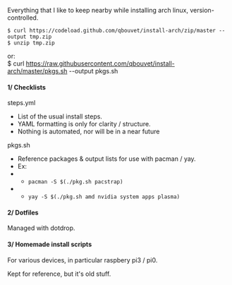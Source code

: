 Everything that I like to keep nearby while installing arch linux, version-controlled.

    $ curl https://codeload.github.com/qbouvet/install-arch/zip/master --output tmp.zip
    $ unzip tmp.zip
or:  
    $ curl https://raw.githubusercontent.com/qbouvet/install-arch/master/pkgs.sh --output pkgs.sh


#### 1/ Checklists

steps.yml  
  * List of the usual install steps.  
  * YAML formatting is only for clarity / structure.  
  * Nothing is automated, nor will be in a near future
  
pkgs.sh  
  * Reference packages & output lists for use with pacman / yay.
  * Ex:   
  *  * `pacman -S $(./pkg.sh pacstrap)`  
  *  * `yay -S $(./pkg.sh amd nvidia system apps plasma)`



#### 2/ Dotfiles

Managed with dotdrop.



#### 3/ Homemade install scripts

For various devices, in particular raspbery pi3 / pi0.  

Kept for reference, but it's old stuff.
